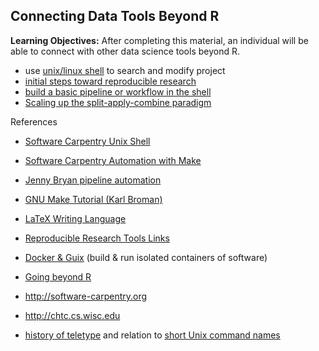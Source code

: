 ## Connecting Data Tools Beyond R

**Learning Objectives:** After completing this material, an individual will be able to
connect with other data science tools beyond R.

- use [unix/linux shell](linux.md) to search and modify project
- [initial steps toward reproducible research](http://kbroman.org/steps2rr/)
- [build a basic pipeline or workflow in the shell](http://stat545-ubc.github.io/automation00_index.html)
- [Scaling up the split-apply-combine paradigm](scaling_up.md)

References

- [Software Carpentry Unix Shell](http://swcarpentry.github.io/shell-novice/)
- [Software Carpentry Automation with Make](http://swcarpentry.github.io/make-novice/)
- [Jenny Bryan pipeline automation](http://stat545-ubc.github.io/automation00_index.html)
- [GNU Make Tutorial (Karl Broman)](http://kbroman.github.io/minimal_make)
- [LaTeX Writing Language](latex.md)
- [Reproducible Research Tools Links](reproducible.md)
- [Docker & Guix](docker.md) (build & run isolated containers of software)

- [Going beyond R](beyondR.md)
- <http://software-carpentry.org>
- <http://chtc.cs.wisc.edu>
- [history of teletype](https://en.wikipedia.org/wiki/Teleprinter) and relation to [short Unix command names](http://aplawrence.com/Unixart/newtounix.html#cryptic)